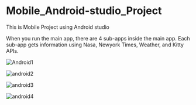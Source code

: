 # Mobile_Android-studio_Project
This is Mobile Project using Android studio

When you run the main app, there are 4 sub-apps inside the main app. Each sub-app gets information using Nasa, Newyork Times, Weather, and Kitty APIs.

![Android1](https://user-images.githubusercontent.com/94908992/236711477-a1d0a06c-2216-43b9-be10-bc4715a73f92.jpg)


![android2](https://user-images.githubusercontent.com/94908992/236711662-70a32c0e-0fc9-482d-9209-be501e7acb47.jpg)


![android3](https://user-images.githubusercontent.com/94908992/236711668-076caafd-ee51-41e3-9da6-b6f2bcbcc4e0.jpg)

![android4](https://user-images.githubusercontent.com/94908992/236711671-6617afad-b21d-4daa-9984-2fc1b675f800.jpg)



